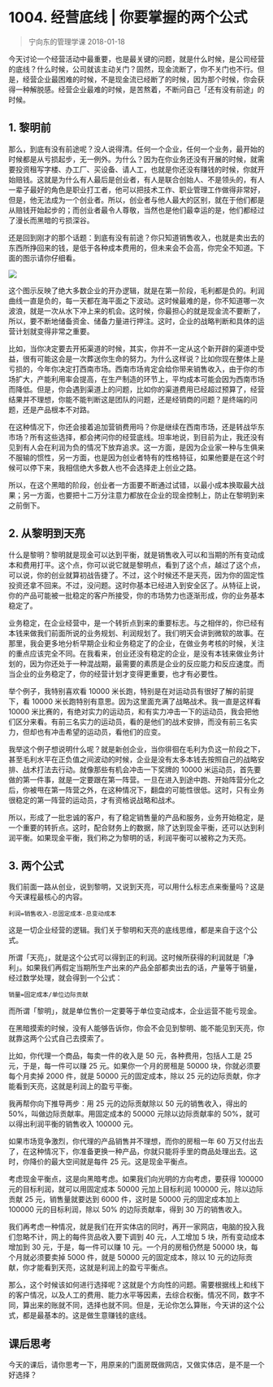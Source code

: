 # 1004. 经营底线 | 你要掌握的两个公式
> 宁向东的管理学课
2018-01-18

今天讨论一个经营活动中最重要，也是最关键的问题，就是什么时候，是公司经营的底线？什么时候，公司就该主动关门？固然，现金流断了，你不关门也不行。但是，经营企业最困难的时候，不是现金流已经断了的时候，因为那个时候，你会获得一种解脱感。经营企业最难的时候，是苦熬着，不断问自己「还有没有前途」的时候。

## 1. 黎明前
那么，到底有没有前途呢？没人说得清。任何一个企业，任何一个业务，最开始的时候都是从亏损起步，无一例外。为什么？因为在你业务还没有开展的时候，就需要投资租写字楼、办工厂、买设备、请人工，也就是你还没有赚钱的时候，你就开始赔钱。这就是为什么有人最后是创业者，有人是联合创始人、不是领头的，有人一辈子最好的角色是职业打工者，他可以把技术工作、职业管理工作做得非常好，但是，他无法成为一个创业者。所以，创业者与他人最大的区别，就在于他们都是从赔钱开始起步的；而创业者最令人尊敬，当然也是他们最幸运的是，他们都经过了漫长而黑暗的亏损深谷。

还是回到刚才的那个话题：到底有没有前途？你只知道销售收入，也就是卖出去的东西所挣回来的钱，是低于各种成本费用的，但未来会不会高，你完全不知道。下面的图示请你仔细看。

![](https://raw.githubusercontent.com/dalong0514/selfstudy/master/图片链接/宁向东/2019006.jpg)

这个图示反映了绝大多数企业的开办逻辑，就是在第一阶段，毛利都是负的。利润曲线一直是负的，每一天都在海平面之下波动。这时候最难的是，你不知道哪一次波浪，就是一次从水下冲上来的机会。这时候，你最担心的就是现金流不要断了，所以，要不断地储备资金、储备力量进行押注。这时，企业的战略判断和具体的运营计划就变得非常之重要。

比如，当你决定要去开拓渠道的时候，其实，你并不一定从这个新开辟的渠道中受益，很有可能这会是一次葬送你生命的努力。为什么这样说？比如你现在整体上是亏损的，今年你决定打西南市场。西南市场肯定会给你带来销售收入，由于你的市场扩大，产能利用率会提高，在生产制造的环节上，平均成本可能会因为西南市场而降低。但是，你会遇到渠道上的问题，比如你的渠道费用已经超过预算了，经营结果并不理想，你能不能判断这是团队的问题，还是经销商的问题？是终端的问题，还是产品根本不对路。

在这种情况下，你还会接着追加营销费用吗？你是继续在西南市场，还是转战华东市场？所有这些选择，都会拷问你的经营底线。坦率地说，到目前为止，我还没有见到有人会在利润为负的情况下放弃追求。这一方面，是因为企业家一种与生俱来不服输的惯性，另一方面，也是因为创业者特有的性格特征，如果他要是在这个时候可以停下来，我相信绝大多数人也不会选择走上创业之路。

所以，在这个黑暗的阶段，创业者一方面要不断通过试错，以最小成本换取最大战果；另一方面，也要把十二万分注意力都放在企业的现金控制上，防止在黎明到来之前倒下。

## 2. 从黎明到天亮
什么是黎明？黎明就是现金可以达到平衡，就是销售收入可以和当期的所有变动成本和费用打平。这个点，你可以说它就是黎明点，看到了这个点，越过了这个点，可以说，你的创业就算初战告捷了。不过，这个时候还不是天亮，因为你的固定性投资还拿不回来。不过，没问题。这时你基本已经进入到安全区了。从特征上说，你的产品可能被一批稳定的客户所接受，你的市场势力也逐渐形成，你的业务基本稳定了。

业务稳定，在企业经营中，是一个转折点到来的重要标志。与之相伴的，你已经有本钱来做我们前面所说的业务规划、利润规划了。我们明天会讲到微软的故事。在那里，我会更多地分析早期企业和业务稳定了的企业，在做业务考核的时候，关注的重点应该完全不同。在我看来，创业还没有稳定的企业，是没有本钱来做业务计划的，因为你还处于一种混战期，最需要的素质是企业的反应能力和反应速度。而当企业的业务稳定了，你的经营计划才变得更重要，也才有必要性。

举个例子，我特别喜欢看 10000 米长跑，特别是在对运动员有很好了解的前提下，看 10000 米长跑特别有意思。因为这里面充满了战略战术。我一直是这样看 10000 米比赛的，有绝对实力的运动员，和有实力冲击一下的运动员，我会把他们区分来看。有前三名实力的运动员，看的是他们的战术安排，而没有前三名实力，但却也有冲击希望的运动员，看他们的应变。

我举这个例子想说明什么呢？就是新创企业，当你徘徊在毛利为负这一阶段之下，甚至毛利水平在正负值之间波动的时候，企业是没有太多本钱去按照自己的战略安排、战术打法去行动。就像那些有机会冲击一下奖牌的 10000 米运动员，首先要做的第一件事，就是一定要跟在第一阵营。一旦在进入到途中跑、开始阵营分化之后，你被甩在第一阵营之外，在这种情况下，翻盘的可能性很低。这时，只有业务很稳定的第一阵营的运动员，才有资格说战略和战术。

所以，形成了一批忠诚的客户，有了稳定销售量的产品和服务，业务开始稳定，是一个重要的转折点。这时，配合财务上的数据，除了达到现金平衡，还可以达到利润平衡。如果现金平衡，我们称之为黎明的话，利润平衡可以被称之为天亮。

## 3. 两个公式
我们前面一路从创业，说到黎明，又说到天亮，可以用什么标志点来衡量吗？这是今天课程最核心的内容。

	利润=销售收入-总固定成本-总变动成本

这是一切企业经营的逻辑。我们关于黎明和天亮的底线思维，都是来自于这个公式。

所谓「天亮」，就是这个公式可以得到正的利润。这时候所获得的利润就是「净利」。如果我们再假定当期所生产出来的产品全部都卖出去的话，产量等于销量，经过数学处理，就会得到一个公式：

	销量=固定成本/单位边际贡献

而所谓「黎明」，就是单位售价一定要等于单位变动成本，企业运营不能亏现金。

在黑暗摸索的时候，没有人能够告诉你，你会不会见到黎明、能不能见到天亮，你就靠这两个公式自己去摸索了。

比如，你代理一个商品，每卖一件的收入是 50 元，各种费用，包括人工是 25 元，于是，每一件可以赚 25 元。如果你一个月的房租是 50000 块，你就必须要每个月卖掉 2000 件，就是 50000 元的固定成本，除以 25 元的边际贡献，你才能看到天亮，这就是利润上的盈亏平衡。

我再帮你向下推导两步：用 25 元的边际贡献除以 50 元的销售收入，得出的 50%，叫做边际贡献率。用固定成本的 50000 元除以边际贡献率的 50%，就可以得出利润平衡的销售收入 100000 元。

如果市场竞争激烈，你代理的产品销售并不理想，而你的房租一年 60 万又付出去了，在这种情况下，你准备更换一种产品，你就只能将手里的商品处理出去。这时，你降价的最大空间就是每件 25 元。这是现金平衡点。

考虑现金平衡点，这是向黑暗考虑。如果我们向光明的方向考虑，要获得 100000 元的目标利润，就可以用固定成本 50000 元加上目标利润 100000 元，除以边际贡献 25 元，销售量就要达到 6000 件，这时是 50000 元的固定成本加上 100000 元的目标利润，除以 50% 的边际贡献率，得到 30 万的销售收入。

我们再考虑一种情况，就是我们在开实体店的同时，再开一家网店，电脑的投入我们忽略不计，网上的每件货品收入要下调到 40 元，人工增加 5 块，所有变动成本增加到 30 元，于是，每一件可以赚 10 元。一个月的房租仍然是 50000 块，每个月就必须要卖掉 5000 件，就是 50000 元的固定成本，除以 10 元的边际贡献，你才能看到天亮，这就是利润上的盈亏平衡点。

那么，这个时候该如何进行选择呢？这就是个方向性的问题。需要根据线上和线下的客户情况，以及人工的费用、能力水平等因素，去综合权衡。情况不同，数字不同，算出来的账就不同，选择也就不同。但是，无论你怎么算账，今天讲的这个公式，都是最基本的。这是做生意赚钱的底线。

## 课后思考
今天的课后，请你思考一下，用原来的门面房既做网店，又做实体店，是不是一个好选择？



